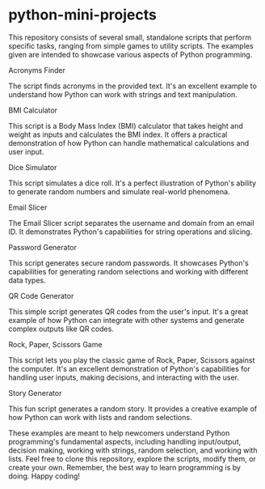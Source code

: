 # python-mini-projects

This repository consists of several small, standalone scripts that perform specific tasks, ranging from simple games to utility scripts. The examples given are intended to showcase various aspects of Python programming.

Acronyms Finder

The script finds acronyms in the provided text. It's an excellent example to understand how Python can work with strings and text manipulation.

BMI Calculator

This script is a Body Mass Index (BMI) calculator that takes height and weight as inputs and calculates the BMI index. It offers a practical demonstration of how Python can handle mathematical calculations and user input.

Dice Simulator

This script simulates a dice roll. It's a perfect illustration of Python's ability to generate random numbers and simulate real-world phenomena.

Email Slicer

The Email Slicer script separates the username and domain from an email ID. It demonstrates Python's capabilities for string operations and slicing.

Password Generator

This script generates secure random passwords. It showcases Python's capabilities for generating random selections and working with different data types.

QR Code Generator

This simple script generates QR codes from the user's input. It's a great example of how Python can integrate with other systems and generate complex outputs like QR codes.

Rock, Paper, Scissors Game

This script lets you play the classic game of Rock, Paper, Scissors against the computer. It's an excellent demonstration of Python's capabilities for handling user inputs, making decisions, and interacting with the user.

Story Generator

This fun script generates a random story. It provides a creative example of how Python can work with lists and random selections.

These examples are meant to help newcomers understand Python programming's fundamental aspects, including handling input/output, decision making, working with strings, random selection, and working with lists. Feel free to clone this repository, explore the scripts, modify them, or create your own. Remember, the best way to learn programming is by doing. Happy coding!
